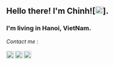 ## Hello there! I'm Chinh![<img src = "https://user-images.githubusercontent.com/86866053/145815935-02c7bca5-aed6-40b3-9c80-951bb3839fdd.png" width= "20px" height = "20px" />]. 
### I'm living in Hanoi, VietNam.


*Contact me* :
<br/>
<br/>
[<img align="left" src = "https://user-images.githubusercontent.com/86866053/145812461-55475f3c-7541-409f-9df9-fc41629615a8.png" width= "20px" height = "20px" />](https://www.instagram.com/tienchinh2211/)
[<img align="left" src = "https://user-images.githubusercontent.com/86866053/145813936-2d28169a-9dbd-426e-a48d-51c714a397a7.png" width= "20px" height = "20px" />](https://github.com/chinhnt2211)
[<img align="left" src = "https://user-images.githubusercontent.com/86866053/145815715-0271faba-5b4d-4338-8d8f-7ad3715eaf07.png" width= "20px" height = "20px" />](mailto:chinh.nt2211@gmail.com)






